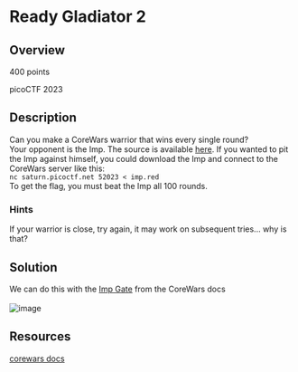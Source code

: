 # Ready Gladiator 2
## Overview 
400 points

picoCTF 2023
## Description
Can you make a CoreWars warrior that wins every single round?
<br>
Your opponent is the Imp. The source is available [here](https://artifacts.picoctf.net/c/283/imp.red). If you wanted to pit the Imp against himself, you could download the Imp and connect to the CoreWars server like this:
<br>
`nc saturn.picoctf.net 52023 < imp.red`
<br>
To get the flag, you must beat the Imp all 100 rounds.
### Hints
If your warrior is close, try again, it may work on subsequent tries... why is that?

## Solution
We can do this with the [Imp Gate](impgate.red) from the CoreWars docs
<br><br>
![image](https://github.com/xoxo-ily/ctfWriteups/assets/68173773/7f0c482d-6751-48c2-8694-7e041c73e780)
## Resources
[corewars docs](https://www.corewars.org/docs/book1.html#:~:text=code%20self%2Ddestructs.-,%2D%2D3%2D%2D,-Name%3A%20%20%20%20%20%20%20%20%20%20%20Imp%20Gate)
